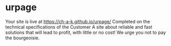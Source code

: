 # urpage
Your site is live at https://ch-a-k.github.io/urpage/
Completed on the technical specifications of the Customer
A site about reliable and fast solutions that will lead to profit, with little or no cost! We urge you not to pay the bourgeoisie.
